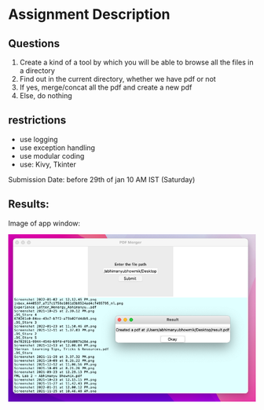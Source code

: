 # Assignment Description

## Questions
1. Create a kind of a tool by which you will be able to browse all the files in a directory
2. Find out in the current directory, whether we have pdf or not
3. If yes, merge/concat all the pdf and create a new pdf
4. Else, do nothing

## restrictions
* use logging
* use exception handling
* use modular coding
* use: Kivy, Tkinter

Submission Date: before 29th of jan 10 AM IST (Saturday)

## Results:

Image of app window:

![](images/pdf_merger%20app.png)